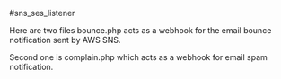 #sns_ses_listener

Here are two files bounce.php acts as a webhook for the email bounce notification sent by AWS SNS.

Second one is complain.php which acts as a webhook for email spam notification.